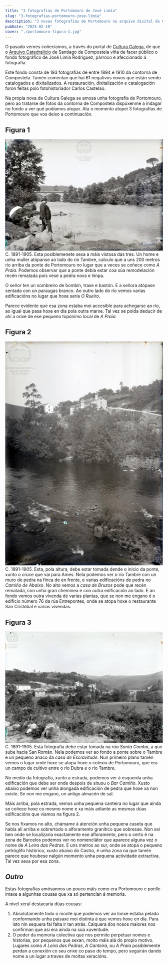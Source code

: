 ```yaml
---
title: "3 fotografías de Portomouro de José Limia"
slug: "3-fotografias-portomouro-jose-limia"
description: "3 novas fotografías de Portomouro no arquivo dixital da Catedral de Santiago de Compostela polo párroco e afeccionado á fotografía José Limia."
pubDate: "2025-02-10"
cover: "./portomouro-figura-1.jpg"
---
```


O pasado venres coñecíamos, a través do portal de [Cultura Galega](https://culturagalega.gal/noticia.php?id=37243), de que o [Arquivo Catedralicio](https://a3w-catedralsantiago.odilo.es/portalArchivo/consultas) de Santiago de Compostela viña de facer público o fondo fotográfico de José Limia Rodríguez, párroco e afeccionado á fotografía. 

Este fondo consta de 193 fotografías de entre 1894 e 1910 da contorna de Compostela. Tamén comentan que hai 61 negativos novos que están sendo catalogados e dixitalizados. A restauración, dixitalización e catalogación foron feitas polo fotohistoriador Carlos Castelao.

Na propia nova de Cultura Galega se amosa unha fotografía de Portomouro, pero ao tratarse de fotos da contorna de Compostela dispúxenme a indagar no fondo a ver qué podíamos atopar. Ata o momento atopei 3 fotografías de Portomouro que vos deixo a continuación. 

## Figura 1
![Figura 1](./portomouro-figura-1.jpg)
C. 1891-1905. Esta posiblemenete sexa a máis vistosa das tres. Un home e unha muller atópanse ao lado do río Tambre, calculo que a uns 200 metros río arriba da ponte de Portomouro no lugar que a veces se coñece como *A Praia*. Podemos observar que a ponte debía estar coa súa remodelación recén rematada pois vese a pedra nova e limpa.

O señor ten un sombreiro de bombín, traxe e bastón. E a señora atópase sentada con un paraugas branco. Ao outro lado do río vemos varias edificacións no lugar que hoxe sería *O Rueiro*.

Parece evidente que esa zona estaba moi accesible para achegarse ao río, ao igual que pasa hoxe en día pola outra marxe. Tal vez se poida deducir de ahí a orixe de ese pequeno topónimo local de *A Praia*. 

## Figura 2
![Figura 2](./portomouro-figura-2.jpg)
C. 1891-1905. Esta, pola altura, debe estar tomada dende o inicio da ponte, xunto o cruce que vai para Ames. Nela podemos ver o río Tambre con un muro de pedra na finca de en frente, e varias edificacións de pedra no *Camiño de Abaixo*. No alto vemos a *casa de Bruzos* pode que recén rematada, con unha gran cheminea e con outra edificación ao lado. E ao fondo vemos outra vivenda de varias plantas, que se non me engano é o edificio número 76 da rúa Entrepontes, onde se atopa hoxe o restaurante San Cristóbal e varias vivendas.


## Figura 3
![Figura 3](./portomouro-figura-3.jpg)
C. 1891-1905. Esta fotografía debe estar tomada na *rúa Santa Comba*, a que sube hacia San Román. Nela podemos ver ao fondo a ponte sobre o Tambre e un pequeno anaco da *casa de Escravitude*. Nun primeiro plano tamén vemos o lugar onde hoxe se atopa hoxe o colexio de Portomouro, que era un campo de cultivo entre o río Dubra e o río Tambre.

No medio da fotografía, xunto a estrada, podemos ver á esquerda unha edificación que debe ser onde despois de situou o *Bar Camiño*. Xusto abaixo podemos ver unha alongada edificación de pedra que hoxe xa non existe. Se non me engano, un antigo almacén de sal.

Máis arriba, pola estrada, vemos unha pequena canteira no lugar que aínda se coñece hoxe co mesmo nome e xa máis adiante as mesmas dúas edificacións que víamos na figura 2.

Se nos fixamos no alto, chámame á atención unha pequena caseta que había alí arriba e sobrertodo o alforamento granítico que sobresae. Non sei ben onde se localizaría exactamente ese afloramento, pero o certo é na zona de Barcelos podemos ver no nomenclátor que aparece alguna vez o nome de *A Leira das Pedras*. E uns metros ao sur, onde se atopa o pequeno petróglifo histórico, xusto abaixo do Castro, é unha zona na que tamén parece que houbese nalgún momento unha pequena actividade extractiva. Tal vez sexa por esa zona.

## *Outro*
Estas fotografías amósannos un pouco máis como era Portomouro e ponlle imaxe a algunhas cousas que xa só pertencían á memoria. 

A nivel xeral destacaría dúas cousas:
1. Absolutamente todo o monte que podemos ver ao lonxe estaba pelado conformando unha paisaxe moi distinta á que vemos hoxe en día. Para isto nin sequera fai falta ir tan atrás. Calquera dos nosos maiores nos confirman que así era aínda na súa xuventude.
2. O poder da memoria colectiva que nos permite perpetuar nomes e historias, por pequenos que sexan, moito máis alá do propio motivo. Lugares como *A Leira das Pedras*, *A Canteira*, ou *A Praia* posiblemente perdan a conexión co seu orixe co paso do tempo, pero seguirán dando nome a un lugar a traves de moitas xeracións.




